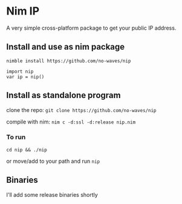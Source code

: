 # Nim IP
A very simple cross-platform package to get your public IP address.

## Install and use as nim package
`nimble install https://github.com/no-waves/nip`

```
import nip
var ip = nip()
```

## Install as standalone program
clone the repo:
`git clone https://github.com/no-waves/nip`

compile with nim:
`nim c -d:ssl -d:release nip.nim`

### To run
`cd nip && ./nip`

or move/add to your path and run `nip`

## Binaries
I'll add some release binaries shortly